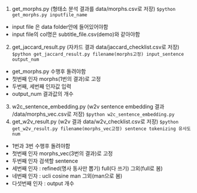 1. get_morphs.py (형태소 분석 결과를 data/morphs.csv로 저장)
``
$python get_morphs.py inputfile_name
``
- input file 은 data folder안에 들어있어야함
- input file의 col명은 subtitle_file.csv(demo)와 같아야함


2. get_jaccard_result.py (자카드 결과 data/jaccard_checklist.csv로 저장)
``
$python get_jaccard_result.py filename(morphs고정) input_sentence output_num
``
- get_morphs.py 수행후 돌려야함
- 첫번째 인자 morphs(1번의 결과)로 고정
- 두번째, 세번째 인자값 입력
- output_num 결과값의 개수

3. w2c_sentence_embedding.py (w2v sentence embedding 결과 /data/morphs_vec.csv로 저장)
``
$python w2c_sentence_embedding.py 
``
4. get_w2v_result.py (w2v 결과 data/w2v_checklist.csv로 저장)
``
$python get_w2v_result.py filename(morphs_vec고정) sentence tokenizing 유사도 num
``
- 1번과 3번 수행후 돌려야함
- 첫번째 인자 morphs_vec(3번의 결과)로 고정
- 두번째 인자 검색할 sentence
- 세번째 인자 : refined(명사 동사만 뽑기) full(다 쓰기) 그외(full로 봄)
- 네번째 인자 : ucli cosine man 그외(man으로 봄)
- 다섯번째 인자 : output 개수
